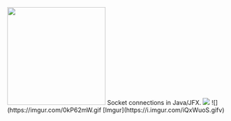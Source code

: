 <img src="https://i.imgur.com/dqC8grW.png" width="225">
Socket connections in Java/JFX.
<img src="https://imgur.com/0kP62mW.gif">
![](https://imgur.com/0kP62mW.gif
[Imgur](https://i.imgur.com/iQxWuoS.gifv)
